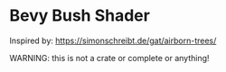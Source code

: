 # Bevy Bush Shader

Inspired by:
https://simonschreibt.de/gat/airborn-trees/

WARNING: this is not a crate or complete or anything! 
